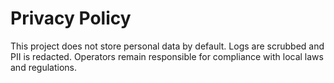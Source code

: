 # Privacy Policy

This project does not store personal data by default. Logs are scrubbed and PII is redacted. Operators remain responsible for compliance with local laws and regulations.
